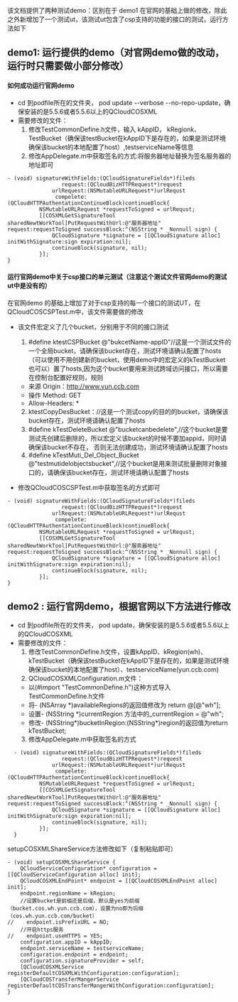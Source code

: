 
该文档提供了两种测试demo：区别在于
 demo1 在官网的基础上做的修改，除此之外新增加了一个测试ut，该测试ut包含了csp支持的功能的接口的测试，运行方法如下
## demo1: 运行提供的demo（对官网demo做的改动，运行时只需要做小部分修改）
#### 如何成功运行官网demo

* cd 到podfile所在的文件夹， pod update --verbose --no-repo-update，确保安装的是5.5.6或者5.5.6以上的QCloudCOSXML
* 需要修改的文件：
  1. 修改TestCommonDefine.h文件，输入 kAppID， kRegionk、TestBucket（确保该testBucket在kAppID下是存在的，如果是测试环境确保该bucket的本地配置了host）,testserviceName等信息
  2. 修改AppDelegate.m中获取签名的方式:将服务器地址替换为签名服务器的地址即可

```
- (void) signatureWithFields:(QCloudSignatureFields*)fileds
                 request:(QCloudBizHTTPRequest*)request
              urlRequest:(NSMutableURLRequest*)urlRequst
               compelete:(QCloudHTTPAuthentationContinueBlock)continueBlock{
          NSMutableURLRequest *requestToSigned = urlRequst;
          [[COSXMLGetSignatureTool sharedNewtWorkTool]PutRequestWithUrl:@"服务器地址" request:requestToSigned successBlock:^(NSString * _Nonnull sign) {
              QCloudSignature *signature = [[QCloudSignature alloc] initWithSignature:sign expiration:nil];
              continueBlock(signature, nil);
          }];
}

  ```
#### 运行官网demo中关于csp接口的单元测试（注意这个测试文件官网demo的测试ut中是没有的）

在官网demo 的基础上增加了对于csp支持的每一个接口的测试UT，在QCloudCOSCSPTest.m中，该文件需要做的修改
* 该文件宏定义了几个bucket，分别用于不同的接口测试

  1. #define ktestCSPBucket @"bukcetName-appID"//这是一个测试文件的一个全局bucket，请确保该bucket存在，测试环境请确认配置了hosts（可以使用不用创建新的bucket，使用demo中的宏定义的kTestBucket也可以）置了hosts,因为这个bucket要用来测试跨域访问接口，所以需要在控制台配置好规则，规则
    * 来源 Origin：http://www.yun.ccb.com
    * 操作 Method: GET
    * Allow-Headers: *
  2. ktestCopyDesBucket：//这是一个测试copy的目的的bucket，请确保该bucket存在，测试环境请确认配置了hosts
  3. #define kTestDeleteBucket @"bucketcanbedelete",//这个bucket是要测试先创建后删除的，所以宏定义该bucket的时候不要加appid，同时请确保该bucket不存在， 否则无法创建成功，测试环境请确认配置了hosts
  4. #define kTestMuti_Del_Object_Bucket @"testmutidelobjectsbucket",//这个bucket是用来测试批量删除对象接口的，请确保该bucket存在，测试环境请确认配置了hosts
* 修改QCloudCOSCSPTest.m中获取签名的方式即可
```
- (void) signatureWithFields:(QCloudSignatureFields*)fileds
                 request:(QCloudBizHTTPRequest*)request
              urlRequest:(NSMutableURLRequest*)urlRequst
               compelete:(QCloudHTTPAuthentationContinueBlock)continueBlock{
          NSMutableURLRequest *requestToSigned = urlRequst;
          [[COSXMLGetSignatureTool sharedNewtWorkTool]PutRequestWithUrl:@"服务器地址" request:requestToSigned successBlock:^(NSString * _Nonnull sign) {
              QCloudSignature *signature = [[QCloudSignature alloc] initWithSignature:sign expiration:nil];
              continueBlock(signature, nil);
          }];
}

  ```

## demo2 : 运行官网demo，根据官网以下方法进行修改
* cd 到podfile所在的文件夹， pod update，确保安装的是5.5.6或者5.5.6以上的QCloudCOSXML
* 需要修改的文件：
  1. 修改TestCommonDefine.h文件，设置kAppID、kRegion(wh)、kTestBucket（确保该testBucket在kAppID下是存在的，如果是测试环境确保该bucket的本地配置了host）、testserviceName(yun.ccb.com)
  2. QCloudCOSXMLConfiguration.m文件：
    * 以(#import "TestCommonDefine.h")这种方式导入TestCommonDefine.h文件
    * 将- (NSArray *)availableRegions的返回值修改为 return @[@"wh"];
    * 设置- (NSString *)currentRegion 方法中的_currentRegion = @"wh";
    * 修改- (NSString*)bucketInRegion:(NSString*)region的返回值为return kTestBucket;
  3.  修改AppDelegate.m中获取签名的方式

```
  - (void) signatureWithFields:(QCloudSignatureFields*)fileds
                 request:(QCloudBizHTTPRequest*)request
              urlRequest:(NSMutableURLRequest*)urlRequst
               compelete:(QCloudHTTPAuthentationContinueBlock)continueBlock{
          NSMutableURLRequest *requestToSigned = urlRequst;
          [[COSXMLGetSignatureTool sharedNewtWorkTool]PutRequestWithUrl:@"服务器地址" request:requestToSigned successBlock:^(NSString * _Nonnull sign) {
              QCloudSignature *signature = [[QCloudSignature alloc] initWithSignature:sign expiration:nil];
              continueBlock(signature, nil);
          }];
  }

  ```
setupCOSXMLShareService方法修改如下（复制粘贴即可）
  ```
  - (void) setupCOSXMLShareService {
      QCloudServiceConfiguration* configuration = [[QCloudServiceConfiguration alloc] init];
      QCloudCOSXMLEndPoint* endpoint = [[QCloudCOSXMLEndPoint alloc] init];
      endpoint.regionName = kRegion;
      //设置bucket是前缀还是后缀，默认是yes为前缀（bucket.cos.wh.yun.ccb.com），设置为no即为后缀（cos.wh.yun.ccb.com/bucket）
  //    endpoint.isPrefixURL = NO;
      //开启https服务
  //    endpoint.useHTTPS = YES;
      configuration.appID = kAppID;
      endpoint.serviceName = testserviceName;
      configuration.endpoint = endpoint;
      configuration.signatureProvider = self;
      [QCloudCOSXMLService registerDefaultCOSXMLWithConfiguration:configuration];
      [QCloudCOSTransferMangerService registerDefaultCOSTransferMangerWithConfiguration:configuration];
  }
  ```
